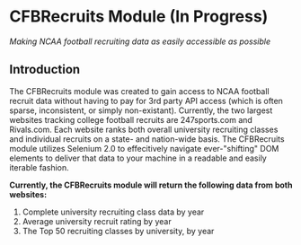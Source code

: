 # CFBRecruits Module (In Progress)

*Making NCAA football recruiting data as easily accessible as possible*

## Introduction

The CFBRecruits module was created to gain access to NCAA football recruit data without having to pay for 3rd party API access (which is often sparse, inconsistent, or simply non-existant). Currently, the two largest websites tracking college football recruits are 247sports.com and Rivals.com. Each website ranks both overall university recruiting classes and individual recruits on a state- and nation-wide basis. The CFBRecruits module utilizes Selenium 2.0 to effecitively navigate ever-"shifting" DOM elements to deliver that data to your machine in a readable and easily iterable fashion.

**Currently, the CFBRecruits module will return the following data from both websites:**

1) Complete university recruiting class data by year
2) Average university recruit rating by year
3) The Top 50 recruiting classes by university, by year


